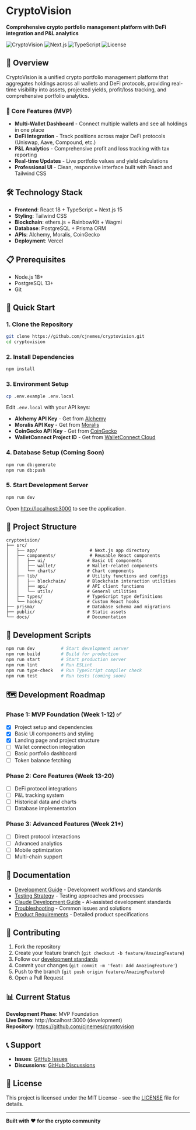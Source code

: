 # CryptoVision

**Comprehensive crypto portfolio management platform with DeFi integration and P&L analytics**

![CryptoVision](https://img.shields.io/badge/Status-In%20Development-yellow)
![Next.js](https://img.shields.io/badge/Next.js-15.5.0-black)
![TypeScript](https://img.shields.io/badge/TypeScript-5.0-blue)
![License](https://img.shields.io/badge/License-MIT-green)

## 🚀 Overview

CryptoVision is a unified crypto portfolio management platform that aggregates holdings across all wallets and DeFi protocols, providing real-time visibility into assets, projected yields, profit/loss tracking, and comprehensive portfolio analytics.

### 🎯 Core Features (MVP)

- **Multi-Wallet Dashboard** - Connect multiple wallets and see all holdings in one place
- **DeFi Integration** - Track positions across major DeFi protocols (Uniswap, Aave, Compound, etc.)
- **P&L Analytics** - Comprehensive profit and loss tracking with tax reporting
- **Real-time Updates** - Live portfolio values and yield calculations
- **Professional UI** - Clean, responsive interface built with React and Tailwind CSS

## 🛠️ Technology Stack

- **Frontend**: React 18 + TypeScript + Next.js 15
- **Styling**: Tailwind CSS
- **Blockchain**: ethers.js + RainbowKit + Wagmi
- **Database**: PostgreSQL + Prisma ORM  
- **APIs**: Alchemy, Moralis, CoinGecko
- **Deployment**: Vercel

## 📋 Prerequisites

- Node.js 18+ 
- PostgreSQL 13+
- Git

## 🚀 Quick Start

### 1. Clone the Repository
```bash
git clone https://github.com/cjnemes/cryptovision.git
cd cryptovision
```

### 2. Install Dependencies
```bash
npm install
```

### 3. Environment Setup
```bash
cp .env.example .env.local
```

Edit `.env.local` with your API keys:
- **Alchemy API Key** - Get from [Alchemy](https://alchemy.com/)
- **Moralis API Key** - Get from [Moralis](https://moralis.io/)
- **CoinGecko API Key** - Get from [CoinGecko](https://coingecko.com/)
- **WalletConnect Project ID** - Get from [WalletConnect Cloud](https://cloud.walletconnect.com/)

### 4. Database Setup (Coming Soon)
```bash
npm run db:generate
npm run db:push
```

### 5. Start Development Server
```bash
npm run dev
```

Open [http://localhost:3000](http://localhost:3000) to see the application.

## 📁 Project Structure

```
cryptovision/
├── src/
│   ├── app/                    # Next.js app directory
│   ├── components/             # Reusable React components
│   │   ├── ui/                # Basic UI components
│   │   ├── wallet/            # Wallet-related components  
│   │   └── charts/            # Chart components
│   ├── lib/                   # Utility functions and configs
│   │   ├── blockchain/        # Blockchain interaction utilities
│   │   ├── api/               # API client functions
│   │   └── utils/             # General utilities
│   ├── types/                 # TypeScript type definitions
│   └── hooks/                 # Custom React hooks
├── prisma/                    # Database schema and migrations
├── public/                    # Static assets
└── docs/                      # Documentation
```

## 🧪 Development Scripts

```bash
npm run dev          # Start development server
npm run build        # Build for production
npm run start        # Start production server
npm run lint         # Run ESLint
npm run type-check   # Run TypeScript compiler check
npm run test         # Run tests (coming soon)
```

## 🗺️ Development Roadmap

### Phase 1: MVP Foundation (Week 1-12) ✅
- [x] Project setup and dependencies
- [x] Basic UI components and styling
- [x] Landing page and project structure
- [ ] Wallet connection integration
- [ ] Basic portfolio dashboard
- [ ] Token balance fetching

### Phase 2: Core Features (Week 13-20)
- [ ] DeFi protocol integrations
- [ ] P&L tracking system
- [ ] Historical data and charts
- [ ] Database implementation

### Phase 3: Advanced Features (Week 21+)
- [ ] Direct protocol interactions
- [ ] Advanced analytics
- [ ] Mobile optimization
- [ ] Multi-chain support

## 📖 Documentation

- [Development Guide](./DEVELOPMENT.md) - Development workflows and standards
- [Testing Strategy](./TESTING.md) - Testing approaches and processes  
- [Claude Development Guide](./CLAUDE.md) - AI-assisted development standards
- [Troubleshooting](./TROUBLESHOOTING.md) - Common issues and solutions
- [Product Requirements](./prd_template.md) - Detailed product specifications

## 🤝 Contributing

1. Fork the repository
2. Create your feature branch (`git checkout -b feature/AmazingFeature`)
3. Follow our [development standards](./DEVELOPMENT.md)
4. Commit your changes (`git commit -m 'feat: Add AmazingFeature'`)
5. Push to the branch (`git push origin feature/AmazingFeature`)
6. Open a Pull Request

## 📊 Current Status

**Development Phase**: MVP Foundation  
**Live Demo**: http://localhost:3000 (development)  
**Repository**: https://github.com/cjnemes/cryptovision  

## 📞 Support

- **Issues**: [GitHub Issues](https://github.com/cjnemes/cryptovision/issues)
- **Discussions**: [GitHub Discussions](https://github.com/cjnemes/cryptovision/discussions)

## 📄 License

This project is licensed under the MIT License - see the [LICENSE](LICENSE) file for details.

---

**Built with ❤️ for the crypto community**
